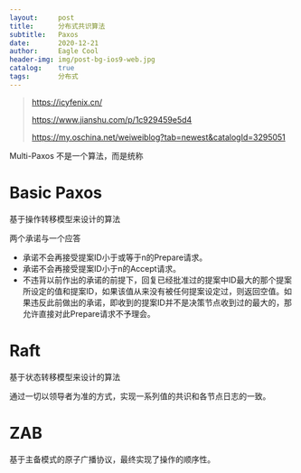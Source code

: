 ```yaml
---
layout:     post
title:      分布式共识算法
subtitle:   Paxos
date:       2020-12-21
author:     Eagle Cool
header-img: img/post-bg-ios9-web.jpg
catalog: 	true
tags:       分布式
---
```


> https://icyfenix.cn/
> 
> https://www.jianshu.com/p/1c929459e5d4
> 
> https://my.oschina.net/weiweiblog?tab=newest&catalogId=3295051

Multi-Paxos 不是一个算法，而是统称


# Basic Paxos

基于操作转移模型来设计的算法

两个承诺与一个应答
* 承诺不会再接受提案ID小于或等于n的Prepare请求。
* 承诺不会再接受提案ID小于n的Accept请求。
* 不违背以前作出的承诺的前提下，回复已经批准过的提案中ID最大的那个提案所设定的值和提案ID，如果该值从来没有被任何提案设定过，则返回空值。如果违反此前做出的承诺，即收到的提案ID并不是决策节点收到过的最大的，那允许直接对此Prepare请求不予理会。

# Raft

基于状态转移模型来设计的算法

通过一切以领导者为准的方式，实现一系列值的共识和各节点日志的一致。

# ZAB

基于主备模式的原子广播协议，最终实现了操作的顺序性。

